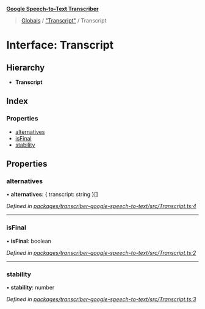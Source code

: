 **[Google Speech-to-Text Transcriber](../README.md)**

> [Globals](../README.md) / ["Transcript"](../modules/_transcript_.md) / Transcript

# Interface: Transcript

## Hierarchy

* **Transcript**

## Index

### Properties

* [alternatives](_transcript_.transcript.md#alternatives)
* [isFinal](_transcript_.transcript.md#isfinal)
* [stability](_transcript_.transcript.md#stability)

## Properties

### alternatives

•  **alternatives**: { transcript: string  }[]

*Defined in [packages/transcriber-google-speech-to-text/src/Transcript.ts:4](https://github.com/SketchingDev/ivr-tester/blob/f08915c/packages/transcriber-google-speech-to-text/src/Transcript.ts#L4)*

___

### isFinal

•  **isFinal**: boolean

*Defined in [packages/transcriber-google-speech-to-text/src/Transcript.ts:2](https://github.com/SketchingDev/ivr-tester/blob/f08915c/packages/transcriber-google-speech-to-text/src/Transcript.ts#L2)*

___

### stability

•  **stability**: number

*Defined in [packages/transcriber-google-speech-to-text/src/Transcript.ts:3](https://github.com/SketchingDev/ivr-tester/blob/f08915c/packages/transcriber-google-speech-to-text/src/Transcript.ts#L3)*
